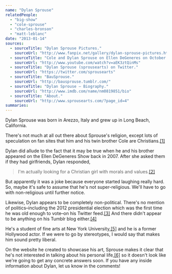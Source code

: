 ```yaml
---
name: "Dylan Sprouse"
relatedPeople:
  - "big-show"
  - "cole-sprouse"
  - "charles-bronson"
  - "matt-leblanc"
date: "2013-01-14"
sources:
  - sourceTitle: "Dylan Sprouse Pictures."
    sourceUrl: "http://www.fanpix.net/gallery/dylan-sprouse-pictures.htm"
  - sourceTitle: "Cole and Dylan Sprouse on Ellen DeGeneres on October 2nd 2007."
    sourceUrl: "http://www.youtube.com/watch?v=aEK3ztQinMs"
  - sourceTitle: "Dylan Sprouse (sprousearts) on Twitter."
    sourceUrl: "https://twitter.com/sprousearts"
  - sourceTitle: "BauSprouse."
    sourceUrl: "http://bausprouse.tumblr.com/"
  - sourceTitle: "Dylan Sprouse – Biography."
    sourceUrl: "http://www.imdb.com/name/nm0819851/bio"
  - sourceTitle: "About."
    sourceUrl: "http://www.sprousearts.com/?page_id=4"
summaries:
---
```


Dylan Sprouse was born in Arezzo, Italy and grew up in Long Beach, California.

There's not much at all out there about Sprouse's religion, except lots of speculation on fan sites that him and his twin brother Cole are Christians.<a class="source-citation" href="#http%3A%2F%2Fwww.fanpix.net%2Fgallery%2Fdylan-sprouse-pictures.htm" title="Dylan Sprouse Pictures.">[1]</a>

Dylan did allude to the fact that it may be true when he and his brother appeared on the Ellen DeGeneres Show back in 2007. After she asked them if they had girlfriends, Dylan responded,

>I'm actually looking for a Christian girl with morals and values.<a class="source-citation" href="#http%3A%2F%2Fwww.youtube.com%2Fwatch%3Fv%3DaEK3ztQinMs" title="Cole and Dylan Sprouse on Ellen DeGeneres on October 2nd 2007.">[2]</a>

But apparently it was a joke because everyone started laughing really hard. So, maybe it's safe to assume that he's not super-religious. We'll have to go with non-religious until further notice.

Likewise, Dylan appears to be completely non-political. There's no mention of politics–including the 2012 presidential election which was the first time he was old enough to vote–on his Twitter feed.<a class="source-citation" href="#https%3A%2F%2Ftwitter.com%2Fsprousearts" title="Dylan Sprouse (sprousearts) on Twitter.">[3]</a> And there didn't appear to be anything on his Tumblr blog either.<a class="source-citation" href="#http%3A%2F%2Fbausprouse.tumblr.com%2F" title="BauSprouse.">[4]</a>

He's a student of fine arts at New York University,<a class="source-citation" href="#http%3A%2F%2Fwww.imdb.com%2Fname%2Fnm0819851%2Fbio" title="Dylan Sprouse – Biography.">[5]</a> and he is a former Hollywood actor. If we were to go by stereotypes, I would say that makes him sound pretty liberal.

On the website he created to showcase his art, Sprouse makes it clear that he's not interested in talking about his personal life,<a class="source-citation" href="#http%3A%2F%2Fwww.sprousearts.com%2F%3Fpage_id%3D4" title="About.">[6]</a> so it doesn't look like we're going to get any concrete answers soon. If you have any inside information about Dylan, let us know in the comments!